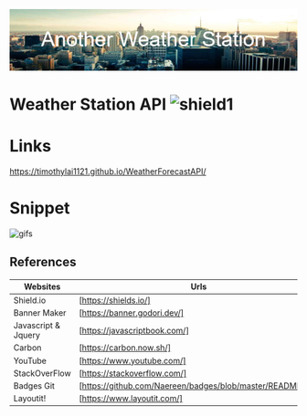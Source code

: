 ![banner](./assets/imgs/Another_Weather_Station.png)

# Weather Station API ![shield1](https://img.shields.io/github/repo-size/TimothyLai1121/WeatherForecastAPI)
# Links 
https://timothylai1121.github.io/WeatherForecastAPI/

# Snippet

![gifs](./assets/imgs/previews.gif)

## References

| Websites            | Urls                                                      |
| ------------------- | --------------------------------------------------------- |
| Shield.io           | [https://shields.io/]                                     |
| Banner Maker        | [https://banner.godori.dev/]                              |
| Javascript & Jquery | [https://javascriptbook.com/]                             |
| Carbon              | [https://carbon.now.sh/]                                  |
| YouTube             | [https://www.youtube.com/]                                |
| StackOverFlow       | [https://stackoverflow.com/]                              |
| Badges Git          | [https://github.com/Naereen/badges/blob/master/README.md] |
| Layoutit!           | [https://www.layoutit.com/]                               |
